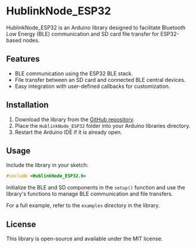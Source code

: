 # HublinkNode_ESP32

HublinkNode_ESP32 is an Arduino library designed to facilitate Bluetooth Low Energy (BLE) communication and SD card file transfer for ESP32-based nodes.

## Features
- BLE communication using the ESP32 BLE stack.
- File transfer between an SD card and connected BLE central devices.
- Easy integration with user-defined callbacks for customization.

## Installation
1. Download the library from the [GitHub repository](https://github.com/neurotechhub/HublinkNode_ESP32).
2. Place the `HublinkNode_ESP32` folder into your Arduino libraries directory.
3. Restart the Arduino IDE if it is already open.

## Usage
Include the library in your sketch:

```cpp
#include <HublinkNode_ESP32.h>
```

Initialize the BLE and SD components in the `setup()` function and use the library's functions to manage BLE communication and file transfers.

For a full example, refer to the `examples` directory in the library.

## License
This library is open-source and available under the MIT license.

